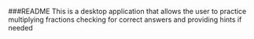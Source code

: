###README
This is a desktop application that allows the user to practice multiplying fractions checking for correct answers and providing hints if needed 

